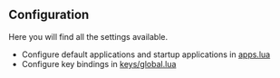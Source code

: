 ## Configuration

Here you will find all the settings available.

 - Configure default applications and startup applications in [apps.lua](./apps.lua)
 - Configure key bindings in [keys/global.lua](./keys/global.lua)

